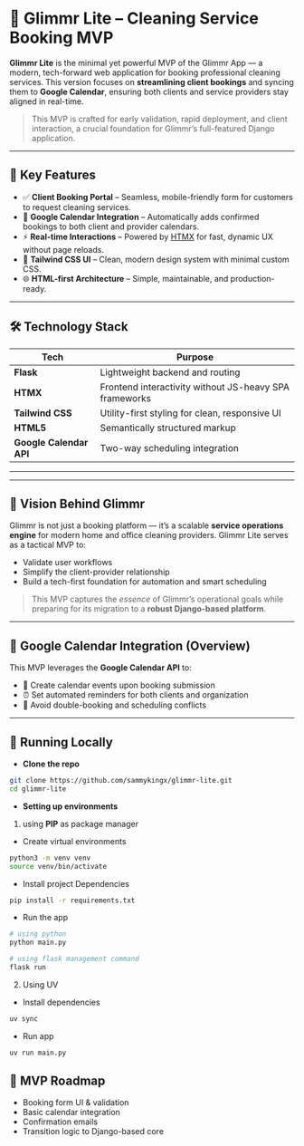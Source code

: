 # 🧼 Glimmr Lite – Cleaning Service Booking MVP

**Glimmr Lite** is the minimal yet powerful MVP of the Glimmr App — a modern, tech-forward web application for booking professional cleaning services. This version focuses on **streamlining client bookings** and syncing them to **Google Calendar**, ensuring both clients and service providers stay aligned in real-time.

> This MVP is crafted for early validation, rapid deployment, and client interaction, a crucial foundation for Glimmr’s full-featured Django application.

---

## 🚀 Key Features

- ✅ **Client Booking Portal** – Seamless, mobile-friendly form for customers to request cleaning services.
- 📅 **Google Calendar Integration** – Automatically adds confirmed bookings to both client and provider calendars.
- ⚡️ **Real-time Interactions** – Powered by [HTMX](https://htmx.org) for fast, dynamic UX without page reloads.
- 🎨 **Tailwind CSS UI** – Clean, modern design system with minimal custom CSS.
- 🌐 **HTML-first Architecture** – Simple, maintainable, and production-ready.

---

## 🛠️ Technology Stack

| Tech         | Purpose                                 |
|--------------|-----------------------------------------|
| **Flask**    | Lightweight backend and routing         |
| **HTMX**     | Frontend interactivity without JS-heavy SPA frameworks |
| **Tailwind CSS** | Utility-first styling for clean, responsive UI |
| **HTML5**    | Semantically structured markup          |
| **Google Calendar API** | Two-way scheduling integration |

---


---

## 🌟 Vision Behind Glimmr

Glimmr is not just a booking platform — it’s a scalable **service operations engine** for modern home and office cleaning providers. Glimmr Lite serves as a tactical MVP to:

- Validate user workflows
- Simplify the client-provider relationship
- Build a tech-first foundation for automation and smart scheduling

> This MVP captures the *essence* of Glimmr’s operational goals while preparing for its migration to a **robust Django-based platform**.

---

## 🔐 Google Calendar Integration (Overview)

This MVP leverages the **Google Calendar API** to:

- 📩 Create calendar events upon booking submission
- ⏰ Set automated reminders for both clients and organization
- 🔁 Avoid double-booking and scheduling conflicts

---

## 🧪 Running Locally

- **Clone the repo**
```bash
git clone https://github.com/sammykingx/glimmr-lite.git
cd glimmr-lite
```

- **Setting up environments**
1. using **PIP** as package manager
  - Create virtual environments
```bash
python3 -m venv venv
source venv/bin/activate
```
- Install project Dependencies
```bash
pip install -r requirements.txt
```
- Run the app
```bash
# using python
python main.py

# using flask management command
flask run
```

2. Using UV
- Install dependencies
```bash
uv sync
```
- Run app
```bash
uv run main.py
```

## 🧱 MVP Roadmap

- Booking form UI & validation
- Basic calendar integration
- Confirmation emails
- Transition logic to Django-based core
